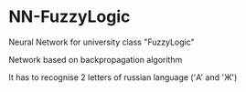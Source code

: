 # NN-FuzzyLogic
Neural Network for university class  "FuzzyLogic"

Network based on backpropagation algorithm

It has to recognise 2 letters of russian language ('А' and 'Ж')
 
